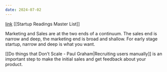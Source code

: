 ```yaml
---
date: 2024-07-02
---
```

[link](https://www.wsj.com/articles/BL-232B-2715)
[[Startup Readings Master List]]

Marketing and Sales are at the two ends of a continuum.
	The sales end is narrow and deep, the marketing end is broad and shallow.
For early stage startup, narrow and deep is what you want.

[[Do things that Don’t Scale - Paul Graham|Recruiting users manually]] is an important step to make the initial sales and get feedback about your product.


